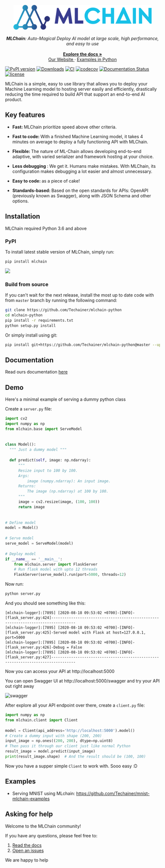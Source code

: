 <p align="center">
  <a href="https://mlchain.ml" target="_blank">
    <img src="docs/img/logo.png" target="_blank" height="80"/>
  </a><br><br>
  <i> <strong>MLChain:</strong> Auto-Magical Deploy AI model at large scale, high performance, and easy to use </i> <br>
  <a href="https://mlchain.readthedocs.io/en/latest/?" target="_blank">
  <br>
    <strong> Explore the docs » </strong>
  </a> <br>
  <a href="https://mlchain.ml" target="_blank"> Our Website </a>
    ·
  <a href="https://github.com/techainer/examples-python" target="_blank"> Examples in Python </a>
</p>


[![PyPI version](https://badge.fury.io/py/mlchain.svg)](https://badge.fury.io/py/mlchain)
[![Downloads](https://pepy.tech/badge/mlchain)](https://pepy.tech/project/mlchain)
[![CI](https://github.com/Techainer/mlchain-python/actions/workflows/ci.yml/badge.svg)](https://github.com/Techainer/mlchain-python/actions/workflows/ci.yml)
[![codecov](https://codecov.io/gh/Techainer/mlchain-python/branch/master/graph/badge.svg)](https://codecov.io/gh/Techainer/mlchain-python)
[![Documentation Status](https://readthedocs.org/projects/mlchain/badge/?version=latest)](https://mlchain.readthedocs.io/en/latest/?badge=latest)
[![license](https://img.shields.io/badge/License-MIT-blue.svg)](https://github.com/Techainer/mlchain-python/blob/master/LICENSE)
</div>


MLChain is a simple, easy to use library that allows you to deploy your Machine Learning
model to hosting server easily and efficiently, drastically reducing the time required 
to build API that support an end-to-end AI product.

## Key features

- <b> Fast: </b> MLChain prioritize speed above other criteria.

- <b> Fast to code: </b> With a finished Machine Learning model, it takes 4 minutes on average 
  to deploy a fully functioning API with MLChain.

- <b> Flexible: </b> The nature of ML-Chain allows developing end-to-end adaptive, with 
  varied serializer and framework hosting at your choice.

- <b> Less debugging </b>: We get it. Humans make mistakes. With MLChain, its configuration makes debugging a lot easier and almost unnecessary.

- <b> Easy to code: </b> as a piece of cake!

- <b> Standards-based: </b> Based on the open standards for APIs: OpenAPI (previously known as Swagger), along with JSON Schema and other options.


## Installation

MLChain required Python 3.6 and above

### PyPI
To install latest stable version of MLChain, simply run:
```bash
pip install mlchain
```

![](docs/img/README/mlchain.gif)

### Build from source
If you can't wait for the next release, install the most up to date code with from `master` branch by running the following command:
```bash
git clone https://github.com/Techainer/mlchain-python
cd mlchain-python
pip install -r requirements.txt
python setup.py install
```
Or simply install using git:
```bash
pip install git+https://github.com/Techainer/mlchain-python@master --upgrade
```

## Documentation
Read ours documentation [here](https://mlchain.readthedocs.io/en/latest/?)


## Demo
Here's a minimal example of serving a dummy python class

Create a `server.py` file:

```python
import cv2
import numpy as np
from mlchain.base import ServeModel


class Model():
  """ Just a dummy model """

  def predict(self, image: np.ndarray):
      """
      Resize input to 100 by 100.
      Args:
          image (numpy.ndarray): An input image.
      Returns:
          The image (np.ndarray) at 100 by 100.
      """
      image = cv2.resize(image, (100, 100))
      return image


# Define model
model = Model()

# Serve model
serve_model = ServeModel(model)

# Deploy model
if __name__ == '__main__':
    from mlchain.server import FlaskServer
    # Run flask model with upto 12 threads
    FlaskServer(serve_model).run(port=5000, threads=12)
```
Now run:

```bash
python server.py
```

And you should see something like this:
```console
[mlchain-logger]:[7895] [2020-08-18 09:53:02 +0700]-[INFO]-[flask_server.py:424]---------------------------------------------------------------------------------
[mlchain-logger]:[7895] [2020-08-18 09:53:02 +0700]-[INFO]-[flask_server.py:425]-Served model with Flask at host=127.0.0.1, port=5000
[mlchain-logger]:[7895] [2020-08-18 09:53:02 +0700]-[INFO]-[flask_server.py:426]-Debug = False
[mlchain-logger]:[7895] [2020-08-18 09:53:02 +0700]-[INFO]-[flask_server.py:427]---------------------------------------------------------------------------------
```

Now you can access your API at http://localhost:5000

You can open Swagger UI at http://localhost:5000/swagger and try your API out right away

![swagger](docs/img/README/swagger.png)

After explore all your API endpoint over there, create a `client.py` file:
```python
import numpy as np
from mlchain.client import Client

model = Client(api_address='http://localhost:5000').model()
# Create a dummy input with shape (200, 200)
input_image = np.ones((200, 200), dtype=np.uint8)
# Then pass it through our client just like normal Python
result_image = model.predict(input_image)
print(result_image.shape)  # And the result should be (100, 100)
```
Now you have a supper simple `Client` to work with. Sooo easy :D

## Examples
- Serving MNIST using MLchain: https://github.com/Techainer/mnist-mlchain-examples

## Asking for help
Welcome to the MLChain community!

If you have any questions, please feel free to:
1. [Read the docs](https://mlchain.readthedocs.io/en/latest/?)
2. [Open an issues](https://github.com/Techainer/mlchain-python/issues/new)

We are happy to help